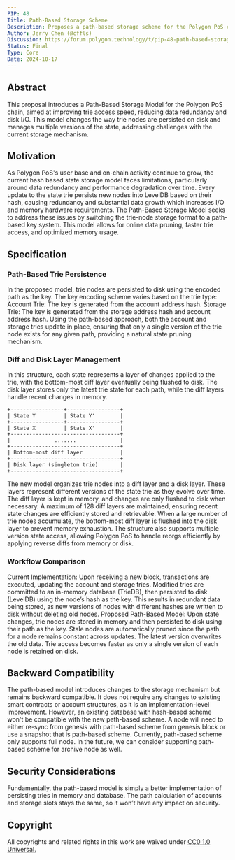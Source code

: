 ```yaml
---
PIP: 48
Title: Path-Based Storage Scheme
Description: Proposes a path-based storage scheme for the Polygon PoS chain
Author: Jerry Chen (@cffls)
Discussion: https://forum.polygon.technology/t/pip-48-path-based-storage-scheme/19917
Status: Final
Type: Core
Date: 2024-10-17
---
```



## Abstract

This proposal introduces a Path-Based Storage Model for the Polygon PoS chain, aimed at improving trie access speed, reducing data redundancy and disk I/O. 
This model changes the way trie nodes are persisted on disk and manages multiple versions of the state, addressing challenges with the current storage mechanism.

## Motivation

As Polygon PoS's user base and on-chain activity continue to grow, the current hash based state storage model faces limitations, particularly around data redundancy and performance degradation over time. 
Every update to the state trie persists new nodes into LevelDB based on their hash, causing redundancy and substantial data growth which increases I/O and memory hardware requirements. 
The Path-Based Storage Model seeks to address these issues by switching the trie-node storage format to a path-based key system. This model allows for online data pruning, faster trie access, and optimized memory usage.

## Specification

### Path-Based Trie Persistence
In the proposed model, trie nodes are persisted to disk using the encoded path as the key. The key encoding scheme varies based on the trie type:
Account Trie: The key is generated from the account address hash.
Storage Trie: The key is generated from the storage address hash and account address hash.
Using the path-based approach, both the account and storage tries update in place, ensuring that only a single version of the trie node exists for any given path, providing a natural state pruning mechanism.

### Diff and Disk Layer Management
In this structure, each state represents a layer of changes applied to the trie, with the bottom-most diff layer eventually being flushed to disk. The disk layer stores only the latest trie state for each path, while the diff layers handle recent changes in memory.

```
+-----------------+-----------------+
| State Y         | State Y'        |
+-----------------+-----------------+
| State X         | State X'        |
+-----------------------------------+
|              .......              |
+-----------------------------------+
| Bottom-most diff layer            |
+-----------------------------------+
| Disk layer (singleton trie)       |
+-----------------------------------+
```

The new model organizes trie nodes into a diff layer and a disk layer. These layers represent different versions of the state trie as they evolve over time. The diff layer is kept in memory, and changes are only flushed to disk when necessary. A maximum of 128 diff layers are maintained, ensuring recent state changes are efficiently stored and retrievable.
When a large number of trie nodes accumulate, the bottom-most diff layer is flushed into the disk layer to prevent memory exhaustion. The structure also supports multiple version state access, allowing Polygon PoS to handle reorgs efficiently by applying reverse diffs from memory or disk.

### Workflow Comparison

Current Implementation:
Upon receiving a new block, transactions are executed, updating the account and storage tries.
Modified tries are committed to an in-memory database (TrieDB), then persisted to disk (LevelDB) using the node’s hash as the key.
This results in redundant data being stored, as new versions of nodes with different hashes are written to disk without deleting old nodes.
Proposed Path-Based Model:
Upon state changes, trie nodes are stored in memory and then persisted to disk using their path as the key.
Stale nodes are automatically pruned since the path for a node remains constant across updates. The latest version overwrites the old data.
Trie access becomes faster as only a single version of each node is retained on disk.

## Backward Compatibility

The path-based model introduces changes to the storage mechanism but remains backward compatible. It does not require any changes to existing smart contracts or account structures, as it is an implementation-level improvement.
However, an existing database with hash-based scheme won't be compatible with the new path-based scheme. A node will need to either re-sync from genesis with path-based scheme from genesis block or use a snapshot that is path-based scheme.
Currently, path-based scheme only supports full node. In the future, we can consider supporting path-based scheme for archive node as well.

## Security Considerations
Fundamentally, the path-based model is simply a better implementation of persisting tries in memory and database. The path calculation of accounts and storage slots stays the same, so it won’t have any impact on security.

## Copyright

All copyrights and related rights in this work are waived under [CC0 1.0 Universal.](https://github.com/0xPolygon/Polygon-Improvement-Proposals/blob/pip-updates/PIPs/PIP-49.md)
